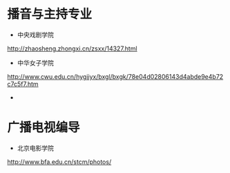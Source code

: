 # 播音与主持专业 

* 中央戏剧学院

http://zhaosheng.zhongxi.cn/zsxx/14327.html  
    
* 中华女子学院

http://www.cwu.edu.cn/hygjjyx/bxgl/bxgk/78e04d02806143d4abde9e4b72c7c5f7.htm

* 

# 广播电视编导

* 北京电影学院

http://www.bfa.edu.cn/stcm/photos/

